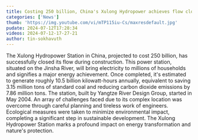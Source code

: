 ```yaml
---
title: Costing 250 billion, China's Xulong Hydropower achieves flow closure
categories: ['News']
thumb: 'https://img.youtube.com/vi/mTP115iu-Cs/maxresdefault.jpg'
pudate: 2024-07-12T17:28:34
videos: 2024-07-12-17-27-21
author: tin-sokhavuth
---
```

The Xulong Hydropower Station in China, projected to cost 250 billion, has successfully closed its flow during construction. This power station, situated on the Jinsha River, will bring electricity to millions of households and signifies a major energy achievement. Once completed, it's estimated to generate roughly 10.5 billion kilowatt-hours annually, equivalent to saving 3.15 million tons of standard coal and reducing carbon dioxide emissions by 7.86 million tons. The station, built by Yangtze River Design Group, started in May 2004. An array of challenges faced due to its complex location was overcome through careful planning and tireless work of engineers. Ecological measures were taken to minimize environmental impact, completing a significant step in sustainable development. The Xulong Hydropower Station marks a profound impact on energy transformation and nature's protection.
